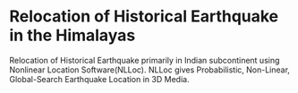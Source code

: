 # Relocation of Historical Earthquake in the Himalayas
Relocation of Historical Earthquake primarily in Indian subcontinent using Nonlinear Location Software(NLLoc).
NLLoc gives Probabilistic, Non-Linear, Global-Search Earthquake Location in 3D Media.
